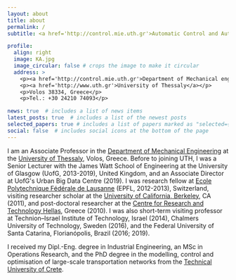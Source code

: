 ```yaml
---
layout: about
title: about
permalink: /
subtitle: <a href='http://control.mie.uth.gr'>Automatic Control and Autonomous Systems Labratory</a>

profile:
  align: right
  image: KA.jpg
  image_circular: false # crops the image to make it circular
  address: >
    <p><a href='http://control.mie.uth.gr'>Department of Mechanical engineering</a></p>
    <p><a href='http://www.uth.gr'>University of Thessaly</a></p>
    <p>Volos 38334, Greece</p>
    <p>Tel.: +30 24210 74093</p>

news: true  # includes a list of news items
latest_posts: true  # includes a list of the newest posts
selected_papers: true # includes a list of papers marked as "selected={true}"
social: false  # includes social icons at the bottom of the page
---
```


I am an Associate Professor in the [Department of Mechanical Engineering](http://mie.uth.gr/) at the [University of Thessaly](https://www.uth.gr/), Volos, Greece. Before to joining UTH, I was a Senior Lecturer with the James Watt School of Engineering at the University of Glasgow (UofG, 2013-2019), United Kingdom, and an Associate Director at UofG's Urban Big Data Centre (2019). I was research fellow at [Ecole Polytechnique Fédérale de Lausanne](http://www.epfl.ch) (EPFL, 2012-2013), Switzerland, visiting researcher scholar at the [University of California, Berkeley](http://berkeley.edu), CA (2011), and post-doctoral researcher at the [Centre for Research and Technology Hellas](http://www.certh.gr/root.en.aspx), Greece (2010). I was also short-term visiting professor at Technion–Israel Institute of Technology, Israel (2014), Chalmers University of Technology, Sweden (2016), and the Federal University of Santa Catarina, Florianópolis, Brazil (2016; 2019). 

I received my Dipl.-Eng. degree in Industrial Engineering, an MSc in Operations Research, and the PhD degree in the modelling, control and optimisation of large-scale transportation networks from the [Technical University of Crete](http://www.tuc.gr/3324.html).

<!--
Put your address / P.O. box / other info right below your picture. You can also disable any of these elements by editing `profile` property of the YAML header of your `_pages/about.md`. Edit `_bibliography/papers.bib` and Jekyll will render your [publications page](/al-folio/publications/) automatically.
-->

<!--
Link to your social media connections, too. This theme is set up to use [Font Awesome icons](http://fortawesome.github.io/Font-Awesome/) and [Academicons](https://jpswalsh.github.io/academicons/), like the ones below. Add your Facebook, Twitter, LinkedIn, Google Scholar, or just disable all of them.
-->
